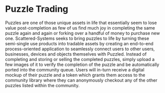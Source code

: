 # Puzzle Trading

Puzzles are one of those unique assets in life that essentially seem to lose value post-completion as few of us find much joy in completing the same puzzle again and again or forking over a handful of money to purchase new one. Scattered-Systems seeks to bring puzzles to life by turning these semi-single use products into tradable assets by creating an end-to-end process-oriented application to seamlessly connect users to other users, businesses, devices and objects themselves with Puzzled. Instead of completing and storing or selling the completed puzzles, simply upload a few images of it to verify the completion of the puzzle and be automatically ported into the community queue. Users will in-turn receive a digital mockup of their puzzle and a token which grants them access to the community library where they can anonymously checkout any of the other puzzles listed within the community.
